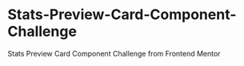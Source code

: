 # Stats-Preview-Card-Component-Challenge
Stats Preview Card Component Challenge from Frontend Mentor
